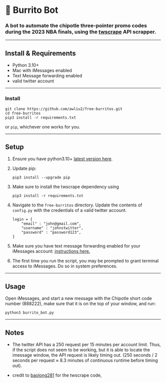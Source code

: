 # 🌯 Burrito Bot
### A bot to automate the chipotle three-pointer promo codes during the 2023 NBA finals, using the [twscrape](https://github.com/vladkens/twscrape) API scrapper.

___
## Install & Requirements

* Python 3.10+
* Mac with iMessages enabled
* Text Message forwarding enabled
* valid twitter account
___
### Install
```
git clone https://github.com/awliu2/free-burritos.git
cd free-burritos
pip3 install -r requirements.txt
```

or `pip`, whichever one works for you.
___
## Setup

1. Ensure you have python3.10+ [latest version here](https://www.python.org/downloads/). 

2. Update pip:
    ```
    pip3 install --upgrade pip
    ```

3. Make sure to install the twscrape dependency using 
    ```
    pip3 install -r requirements.txt
    ```

4. Navigate to the `free-burritos` directory. Update the contents of `config.py` with the credentials of a valid twitter account. 

    ```
    login = {
        "email" : "john@gmail.com",
        "username" : "johnstwitter",
        "password" : "password123",
    }
    ```

5. Make sure you have text message forwarding enabled for your iMessages account: [instructions here.](https://support.apple.com/en-us/HT208386)

6. The first time you run the script, you may be prompted to grant terminal access to iMessages. Do so in system preferences.
___
## Usage
Open iMessages, and start a new message with the Chipotle short code number (888222), make sure that it is on the top of your window, and run:
```
python3 burrito_bot.py
```
___
## Notes

* The twitter API has a 250 request per 15 minutes per account limit. Thus, if the script does not seem to be working, but it is able to locate the imessage window, the API request is likely timing out. (250 seconds / 2 seconds per request $\approx$ 8.3 minutes of continuous runtime before timing out).


* credit to [baolong281](https://github.com/baolong281/infinite-food-glitch) for the twscrape code, 